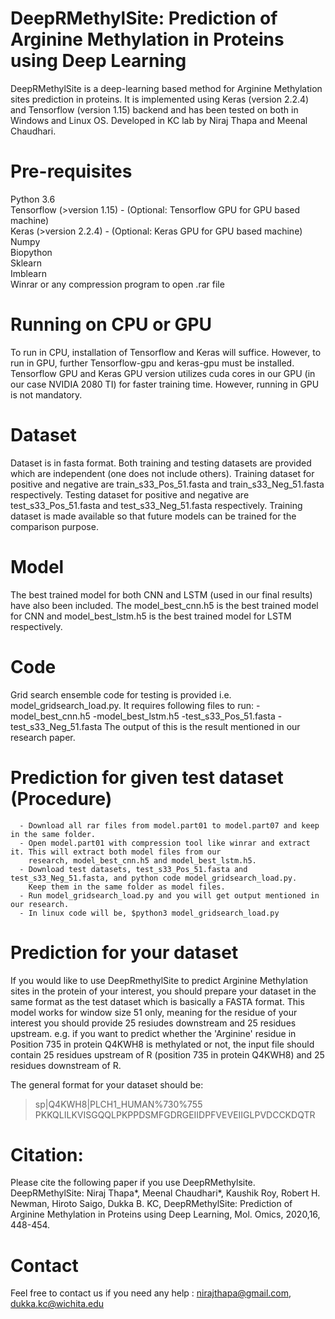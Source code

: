# DeepRMethylSite: Prediction of Arginine Methylation in Proteins using Deep Learning

DeepRMethylSite is a deep-learning based method for Arginine Methylation sites prediction in proteins. It is implemented using Keras (version 2.2.4) and Tensorflow (version 1.15) backend and has been tested on both in Windows and Linux OS. 
Developed in KC lab by Niraj Thapa and Meenal Chaudhari.
# Pre-requisites
  Python 3.6<br/>
  Tensorflow (>version 1.15) - (Optional: Tensorflow GPU for GPU based machine)<br/>
  Keras (>version 2.2.4) - (Optional: Keras GPU for GPU based machine)<br/>
  Numpy <br/>
  Biopython <br/>
  Sklearn <br/>
  Imblearn <br/>
  Winrar or any compression program to open .rar file
  
 # Running on CPU or GPU
 To run in CPU, installation of Tensorflow and Keras will suffice. However, to run in GPU, further Tensorflow-gpu and keras-gpu must be installed. Tensorflow GPU and Keras GPU version utilizes cuda cores in our GPU (in our case NVIDIA 2080 TI) for faster training time. However, running in GPU is not mandatory.
 
 # Dataset
 Dataset is in fasta format. Both training and testing datasets are provided which are independent (one does not include others).
 Training dataset for positive and negative are train_s33_Pos_51.fasta and train_s33_Neg_51.fasta respectively. Testing dataset for positive and negative are test_s33_Pos_51.fasta and test_s33_Neg_51.fasta respectively. Training dataset is made available so that future models can be trained for the comparison purpose.
 # Model
 The best trained model for both CNN and LSTM (used in our final results) have also been included. The model_best_cnn.h5 is the best trained model for CNN and model_best_lstm.h5 is the best trained model for LSTM respectively. 
 # Code
 Grid search ensemble code for testing is provided i.e. model_gridsearch_load.py. It requires following files to run:
      -model_best_cnn.h5
      -model_best_lstm.h5
      -test_s33_Pos_51.fasta
      -test_s33_Neg_51.fasta
 The output of this is the result mentioned in our research paper.
 # Prediction for given  test dataset (Procedure)
      - Download all rar files from model.part01 to model.part07 and keep in the same folder.
      - Open model.part01 with compression tool like winrar and extract it. This will extract both model files from our 
        research, model_best_cnn.h5 and model_best_lstm.h5.
      - Download test datasets, test_s33_Pos_51.fasta and test_s33_Neg_51.fasta, and python code model_gridsearch_load.py.
        Keep them in the same folder as model files.
      - Run model_gridsearch_load.py and you will get output mentioned in our research.
      - In linux code will be, $python3 model_gridsearch_load.py
 # Prediction for your dataset
 If you would like to use DeepRmethylSite to predict Arginine Methylation sites in the protein of your interest, you should prepare your dataset in the same format as the test dataset which is basically a FASTA format. This model works for window size 51 only, meaning for the residue of your interest you should provide 25 resiudes downstream and 25 residues upstream. e.g. if you want to predict whether the 'Arginine' residue in Position 735 in protein Q4KWH8 is methylated or not, the input file should contain 25 residues upstream of R (position 735 in protein Q4KWH8) and 25 residues downstream of R.
 
 The general format for your dataset should be:

>sp|Q4KWH8|PLCH1_HUMAN%730%755<br/>
PKKQLILKVISGQQLPKPPDSMFGDRGEIIDPFVEVEIIGLPVDCCKDQTR

# Citation:
Please cite the following paper if you use DeepRMethylsite.
DeepRMethylSite: Niraj Thapa*, Meenal Chaudhari*, Kaushik Roy, Robert H. Newman, Hiroto Saigo, Dukka B. KC, DeepRMethylSite: Prediction of Arginine Methylation in Proteins using Deep Learning, Mol. Omics, 2020,16, 448-454.
 # Contact 
 Feel free to contact us if you need any help : nirajthapa@gmail.com, dukka.kc@wichita.edu 
